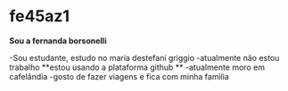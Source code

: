 # fe45az1
**Sou a fernanda borsonelli** 

-Sou estudante, estudo no maria destefani griggio 
-atualmente não estou trabalho 
 **estou usando a plataforma github **
 -atualmente moro  em cafelândia 
-gosto de fazer viagens e fica com minha famìlìa

